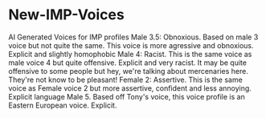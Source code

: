 # New-IMP-Voices
 AI Generated Voices for IMP profiles
Male 3.5: Obnoxious. Based on male 3 voice but not quite the same. This voice is more agressive and obnoxious. Explicit and slightly homophobic
Male 4: Racist. This is the same voice as male voice 4 but quite offensive. Explicit and very racist. It may be quite offensive to some people but hey, we're talking about mercenaries here. They're not know to be pleasant!
Female 2: Assertive. This is the same voice as Female voice 2 but more assertive, confident and less annoying. Explicit language
Male 5. Based off Tony's voice, this voice profile is an Eastern European voice. Explicit.
